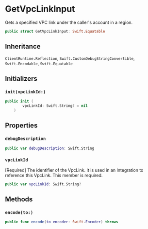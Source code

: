 # GetVpcLinkInput

Gets a specified VPC link under the caller's account in a region.

``` swift
public struct GetVpcLinkInput: Swift.Equatable 
```

## Inheritance

`ClientRuntime.Reflection`, `Swift.CustomDebugStringConvertible`, `Swift.Encodable`, `Swift.Equatable`

## Initializers

### `init(vpcLinkId:)`

``` swift
public init (
        vpcLinkId: Swift.String? = nil
    )
```

## Properties

### `debugDescription`

``` swift
public var debugDescription: Swift.String 
```

### `vpcLinkId`

\[Required\] The identifier of the  VpcLink. It is used in an Integration to reference this VpcLink.
This member is required.

``` swift
public var vpcLinkId: Swift.String?
```

## Methods

### `encode(to:)`

``` swift
public func encode(to encoder: Swift.Encoder) throws 
```

